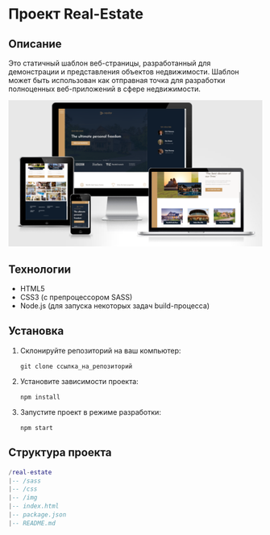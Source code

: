 # Проект Real-Estate

## Описание
Это статичный шаблон веб-страницы, разработанный для демонстрации и представления объектов недвижимости. Шаблон может быть использован как отправная точка для разработки полноценных веб-приложений в сфере недвижимости.

![Logo](/img/real-estate.png)

## Технологии
- HTML5
- CSS3 (с препроцессором SASS)
- Node.js (для запуска некоторых задач build-процесса)

## Установка
1. Склонируйте репозиторий на ваш компьютер:
   ```shell
   git clone ссылка_на_репозиторий
2. Установите зависимости проекта:
   ```shell
   npm install
3. Запустите проект в режиме разработки:
   ```shell
   npm start

## Структура проекта
   ```lua
   /real-estate
   |-- /sass
   |-- /css
   |-- /img
   |-- index.html
   |-- package.json
   |-- README.md

